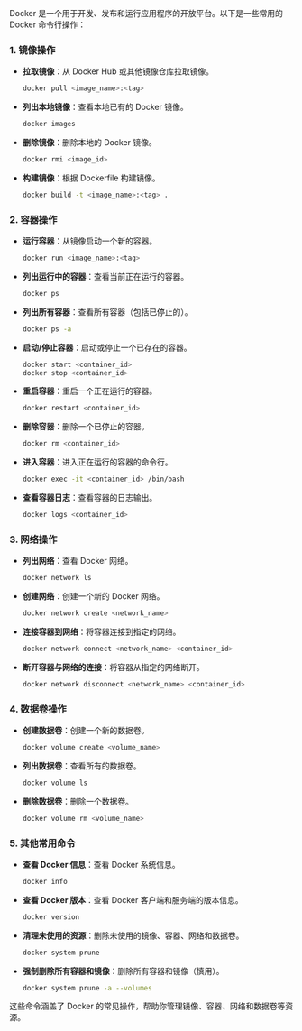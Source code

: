 Docker 是一个用于开发、发布和运行应用程序的开放平台。以下是一些常用的 Docker 命令行操作：

### 1. **镜像操作**
- **拉取镜像**：从 Docker Hub 或其他镜像仓库拉取镜像。
  ```bash
  docker pull <image_name>:<tag>
  ```

- **列出本地镜像**：查看本地已有的 Docker 镜像。
  
  ```bash
  docker images
  ```
  
- **删除镜像**：删除本地的 Docker 镜像。
  ```bash
  docker rmi <image_id>
  ```

- **构建镜像**：根据 Dockerfile 构建镜像。
  ```bash
  docker build -t <image_name>:<tag> .
  ```

### 2. **容器操作**
- **运行容器**：从镜像启动一个新的容器。
  ```bash
  docker run <image_name>:<tag>
  ```

- **列出运行中的容器**：查看当前正在运行的容器。
  ```bash
  docker ps
  ```

- **列出所有容器**：查看所有容器（包括已停止的）。
  ```bash
  docker ps -a
  ```

- **启动/停止容器**：启动或停止一个已存在的容器。
  ```bash
  docker start <container_id>
  docker stop <container_id>
  ```

- **重启容器**：重启一个正在运行的容器。
  ```bash
  docker restart <container_id>
  ```

- **删除容器**：删除一个已停止的容器。
  ```bash
  docker rm <container_id>
  ```

- **进入容器**：进入正在运行的容器的命令行。
  ```bash
  docker exec -it <container_id> /bin/bash
  ```

- **查看容器日志**：查看容器的日志输出。
  ```bash
  docker logs <container_id>
  ```

### 3. **网络操作**
- **列出网络**：查看 Docker 网络。
  ```bash
  docker network ls
  ```

- **创建网络**：创建一个新的 Docker 网络。
  ```bash
  docker network create <network_name>
  ```

- **连接容器到网络**：将容器连接到指定的网络。
  ```bash
  docker network connect <network_name> <container_id>
  ```

- **断开容器与网络的连接**：将容器从指定的网络断开。
  ```bash
  docker network disconnect <network_name> <container_id>
  ```

### 4. **数据卷操作**
- **创建数据卷**：创建一个新的数据卷。
  ```bash
  docker volume create <volume_name>
  ```

- **列出数据卷**：查看所有的数据卷。
  ```bash
  docker volume ls
  ```

- **删除数据卷**：删除一个数据卷。
  ```bash
  docker volume rm <volume_name>
  ```

### 5. **其他常用命令**
- **查看 Docker 信息**：查看 Docker 系统信息。
  ```bash
  docker info
  ```

- **查看 Docker 版本**：查看 Docker 客户端和服务端的版本信息。
  ```bash
  docker version
  ```

- **清理未使用的资源**：删除未使用的镜像、容器、网络和数据卷。
  ```bash
  docker system prune
  ```

- **强制删除所有容器和镜像**：删除所有容器和镜像（慎用）。
  ```bash
  docker system prune -a --volumes
  ```

这些命令涵盖了 Docker 的常见操作，帮助你管理镜像、容器、网络和数据卷等资源。